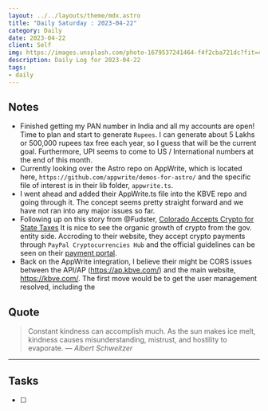 ```yaml
---
layout: ../../layouts/theme/mdx.astro
title: "Daily Saturday : 2023-04-22"
category: Daily
date: 2023-04-22
client: Self
img: https://images.unsplash.com/photo-1679537241464-f4f2cba721dc?fit=crop&q=85&w=1400&h=700
description: Daily Log for 2023-04-22
tags:
- daily
---
```


## Notes

- Finished getting my PAN number in India and all my accounts are open! Time to plan and start to generate `Rupees`. I can generate about 5 Lakhs or 500,000 rupees tax free each year, so I guess that will be the current goal. Furthermore, UPI seems to come to US / International numbers at the end of this month. 
- Currently looking over the Astro repo on AppWrite, which is located here, `https://github.com/appwrite/demos-for-astro/` and the specific file of interest is in their lib folder, `appwrite.ts`.
- I went ahead and added their AppWrite.ts file into the KBVE repo and going through it. The concept seems pretty straight forward and we have not ran into any major issues so far.
- Following up on this story from @Fudster, [Colorado Accepts Crypto for State Taxes](https://abcnews.go.com/ABCNews/colorado-state-accept-cryptocurrency-payment-taxes/story?id=83066842) It is nice to see the organic growth of crypto from the gov. entity side. Accroding to their website, they accept crypto payments through `PayPal Cryptocurrencies Hub` and the official guidelines can be seen on their [payment portal](https://www.colorado.gov/revenueonline/_/#1).
- Back on the AppWrite integration, I believe their might be CORS issues between the API/AP (https://ap.kbve.com/) and the main website, https://kbve.com/. The first move would be to get the user management resolved, including the

## Quote

> Constant kindness can accomplish much. As the sun makes ice melt, kindness causes misunderstanding, mistrust, and hostility to evaporate.
> — <cite>Albert Schweitzer</cite>

---

## Tasks

- [ ]